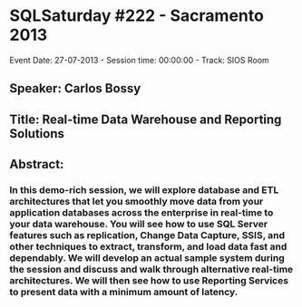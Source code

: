 # SQLSaturday #222 - Sacramento 2013
Event Date: 27-07-2013 - Session time: 00:00:00 - Track: SIOS Room
## Speaker: Carlos Bossy
## Title: Real-time Data Warehouse and Reporting Solutions
## Abstract:
### In this demo-rich session, we will explore database and ETL architectures that let you smoothly move data from your application databases across the enterprise in real-time to your data warehouse. You will see how to use SQL Server features such as replication, Change Data Capture, SSIS, and other techniques to extract, transform, and load data fast and dependably. We will develop an actual sample system during the session and discuss and walk through alternative real-time architectures. We will then see how to use Reporting Services to present data with a minimum amount of latency.
